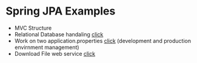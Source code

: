 # Spring JPA Examples

* MVC Structure 
* Relational Database handaling [click](https://github.com/giribhagwan/relationalDB/tree/master/src/main/java/com/example/relationalDB)
* Work on two application.properties [click](https://github.com/giribhagwan/relationalDB/blob/master/src/main/java/com/example/relationalDB/RelationalDbApplication.java) (development and production envirnment management)
* Download File web service [click](https://github.com/giribhagwan/relationalDB/blob/master/src/main/java/com/example/relationalDB/controller/TaskController.java)
